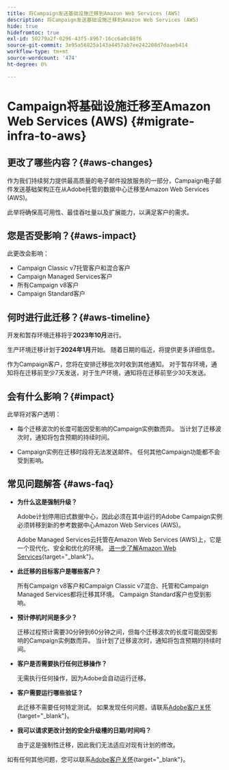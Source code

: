 ```yaml
---
title: 将Campaign发送基础设施迁移到Amazon Web Services (AWS)
description: 将Campaign发送基础设施迁移到Amazon Web Services (AWS)
hide: true
hidefromtoc: true
exl-id: 50279a2f-0296-43f5-8967-16cc6a0c88f6
source-git-commit: 3e95a56825a143a4457ab7ee242208d7daaeb414
workflow-type: tm+mt
source-wordcount: '474'
ht-degree: 0%

---
```


# Campaign将基础设施迁移至Amazon Web Services (AWS) {#migrate-infra-to-aws}

## 更改了哪些内容？{#aws-changes}

作为我们持续努力提供最高质量的电子邮件投放服务的一部分，Campaign电子邮件发送基础架构正在从Adobe托管的数据中心迁移至Amazon Web Services (AWS)。

此举将确保高可用性、最佳吞吐量以及扩展能力，以满足客户的需求。

## 您是否受影响？{#aws-impact}

此更改会影响：

* Campaign Classic v7托管客户和混合客户
* Campaign Managed Services客户
* 所有Campaign v8客户
* Campaign Standard客户

## 何时进行此迁移？{#aws-timeline}

开发和暂存环境迁移将于&#x200B;**2023年10月**&#x200B;进行。

生产环境迁移计划于&#x200B;**2024年1月**&#x200B;开始。 随着日期的临近，将提供更多详细信息。

作为Campaign客户，您将在安排迁移批次时收到其他通知。 对于暂存环境，通知将在迁移前至少7天发送，对于生产环境，通知将在迁移前至少30天发送。

## 会有什么影响？{#impact}

此举将对客户透明：

* 每个迁移波次的长度可能因受影响的Campaign实例数而异。 当计划了迁移波次时，通知将包含预期的持续时间。

* Campaign实例在迁移时段将无法发送邮件。 任何其他Campaign功能都不会受到影响。


## 常见问题解答 {#aws-faq}

* **为什么这是强制升级？**

  Adobe计划停用旧式数据中心，因此必须在其中运行的Adobe Campaign实例必须转移到新的参考数据中心Amazon Web Services (AWS)。

  Adobe Managed Services云托管在Amazon Web Services (AWS)上，它是一个现代化、安全和优化的环境。 [进一步了解Amazon Web Services](https://aws.amazon.com/application-hosting/benefits/){target="_blank"}。

* **此迁移的目标客户是哪些客户？**

  所有Campaign v8客户和Campaign Classic v7混合、托管和Campaign Managed Services都将迁移其环境。 Campaign Standard客户也受到影响。

* **预计停机时间是多少？**

  迁移过程预计需要30分钟到60分钟之间，但每个迁移波次的长度可能因受影响的Campaign实例数而异。 当计划了迁移波次时，通知将包含预期的持续时间。

* **客户是否需要执行任何迁移操作？**

  无需执行任何操作，因为Adobe会自动运行迁移。

* **客户需要运行哪些验证？**

  此迁移不需要任何特定测试。 如果发现任何问题，请联系[Adobe客户关怀](https://experienceleague.adobe.com/?support-solution=Campaign#support){target="_blank"}。


* **我可以请求更改计划的安全升级槽的日期/时间吗？**

  由于这是强制性迁移，因此我们无法适应对现有计划的修改。

如有任何其他问题，您可以联系[Adobe客户关怀](https://experienceleague.adobe.com/?support-solution=Campaign#support){target="_blank"}。
